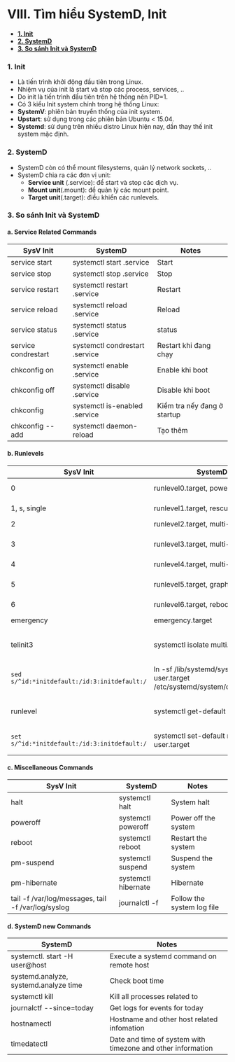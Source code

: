 # VIII. Tìm hiểu SystemD, Init

* **[1. Init](#chapter-1)**
* **[2. SystemD](#chapter-2)**
* **[3. So sánh Init và SystemD](#chapter-3)**

<a name="chapter-1"></a>
### 1. Init

- Là tiến trình khởi động đầu tiên trong Linux.
- Nhiệm vụ của init là start và stop các process, services, .. 
- Do init là tiến trình đầu tiên trên hệ thống nên PID=1.
- Có 3 kiểu Init system chính trong hệ thống Linux:
 - **SystemV**: phiên bản truyền thống của init system.
 - **Upstart**: sử dụng trong các phiên bản Ubuntu < 15.04.
 - **Systemd**: sử dụng trên nhiều distro Linux hiện nay, dần thay thế init system mặc định.

<a name="chapter-2"></a>
### 2. SystemD

- SystemD còn có thể mount filesystems, quản lý network sockets, ..
- SystemD chia ra các đơn vị unit:
  - **Service unit** (.service): để start và stop các dịch vụ.
  - **Mount unit**(.mount): để quản lý các mount point.
  - **Target unit**(.target): điều khiển các runlevels.

<a name="chapter-3"></a>
### 3. So sánh Init và SystemD

#### a. Service Related Commands
| SysV Init | SystemD | Notes |
| --- | --- | --- |
| service <service> start | systemctl start <service>.service | Start <service> |
| service <service> stop | systemctl stop <service>.service | Stop <service> |
| service <service> restart | systemctl restart <service>.service | Restart <service> |
| service <service> reload | systemctl reload <service>.service | Reload <service> |
| service <service> status | systemctl status <service>.service | <service> status |
| service <service> condrestart | systemctl condrestart <service>.service | Restart khi <service> đang chạy |
| chkconfig <service> on | systemctl enable <systemctl>.service | Enable <service> khi boot |
| chkconfig <service> off | systemctl disable <systemctl>.service | Disable <service> khi boot |
| chkconfig <service> | systemctl is-enabled <systemctl>.service | Kiểm tra nếy <service> đang ở startup |
| chkconfig <service> --add | systemctl daemon-reload | Tạo thêm <service> |

#### b. Runlevels

| SysV Init | SystemD | Notes |
| --- | --- | --- |
| 0 | runlevel0.target, poweroff.target | Tạm dừng hệ thống |
| 1, s, single | runlevel1.target, rescue.target | Single user mode |
| 2 | runlevel2.target, multi-user.target | Multi user |
| 3 | runlevel3.target, multi-user.target | Multi user with network | 
| 4 | runlevel4.target, multi-user.target | |
| 5 | runlevel5.target, graphical.target | Multi user with graphical |
| 6 | runlevel6.target, reboot.target | Reboot |
| emergency | emergency.target | Emergency Shell |
| telinit3 | systemctl isolate multi.target | Change to multi user runlevel |
| `sed s/^id:*initdefault:/id:3:initdefault:/` | ln -sf /lib/systemd/system/multi-user.target /etc/systemd/system/default.target | Set multi-user target on next boot |
| runlevel | systemctl get-default | Check current runlevel |
| `set s/^id:*initdefault:/id:3:initdefault:/` | systemctl set-default multi-user.target | Change default runlevel |

#### c. Miscellaneous Commands

| SysV Init | SystemD | Notes |
| --- | --- | --- |
| halt | systemctl halt | System halt |
| poweroff | systemctl poweroff | Power off the system |
| reboot | systemctl reboot | Restart the system | 
| pm-suspend | systemctl suspend | Suspend the system |
| pm-hibernate | systemctl hibernate | Hibernate |
| tail -f /var/log/messages, tail -f /var/log/syslog | journalctl -f | Follow the system log file |

#### d. SystemD new Commands

| SystemD | Notes |
| --- | --- |
| systemctl.<service> start -H user@host | Execute a systemd command on remote host |
| systemd.analyze, systemd.analyze time | Check boot time |
| systemctl kill <service> | Kill all processes related to <service> |
| journalctf --since=today | Get logs for events for today |
| hostnamectl | Hostname and other host related infomation |
| timedatectl | Date and time of system with timezone and other information |
